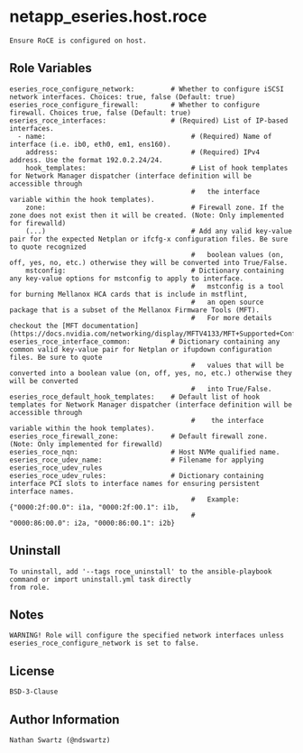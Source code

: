 # netapp_eseries.host.roce
    Ensure RoCE is configured on host.

## Role Variables
    eseries_roce_configure_network:         # Whether to configure iSCSI network interfaces. Choices: true, false (Default: true)
    eseries_roce_configure_firewall:        # Whether to configure firewall. Choices true, false (Default: true)
    eseries_roce_interfaces:                # (Required) List of IP-based interfaces.
      - name:                                    # (Required) Name of interface (i.e. ib0, eth0, em1, ens160).
        address:                                 # (Required) IPv4 address. Use the format 192.0.2.24/24.
        hook_templates:                          # List of hook templates for Network Manager dispatcher (interface definition will be accessible through
                                                 #   the interface variable within the hook templates).
        zone:                                    # Firewall zone. If the zone does not exist then it will be created. (Note: Only implemented for firewalld)
        (...)                                    # Add any valid key-value pair for the expected Netplan or ifcfg-x configuration files. Be sure to quote recognized
                                                 #   boolean values (on, off, yes, no, etc.) otherwise they will be converted into True/False.
        mstconfig:                               # Dictionary containing any key-value options for mstconfig to apply to interface.
                                                 #   mstconfig is a tool for burning Mellanox HCA cards that is include in mstflint,
                                                 #   an open source package that is a subset of the Mellanox Firmware Tools (MFT).
                                                 #   For more details checkout the [MFT documentation](https://docs.nvidia.com/networking/display/MFTV4133/MFT+Supported+Configurations+and+Parameters)
    eseries_roce_interface_common:          # Dictionary containing any common valid key-value pair for Netplan or ifupdown configuration files. Be sure to quote
                                                 #   values that will be converted into a boolean value (on, off, yes, no, etc.) otherwise they will be converted
                                                 #   into True/False.
    eseries_roce_default_hook_templates:    # Default list of hook templates for Network Manager dispatcher (interface definition will be accessible through
                                                 #    the interface variable within the hook templates).
    eseries_roce_firewall_zone:             # Default firewall zone. (Note: Only implemented for firewalld)
    eseries_roce_nqn:                       # Host NVMe qualified name.
    eseries_roce_udev_name:                 # Filename for applying eseries_roce_udev_rules
    eseries_roce_udev_rules:                # Dictionary containing interface PCI slots to interface names for ensuring persistent interface names.
                                                 #   Example: {"0000:2f:00.0": i1a, "0000:2f:00.1": i1b,
                                                 #             "0000:86:00.0": i2a, "0000:86:00.1": i2b}

## Uninstall
    To uninstall, add '--tags roce_uninstall' to the ansible-playbook command or import uninstall.yml task directly
    from role.

## Notes
    WARNING! Role will configure the specified network interfaces unless eseries_roce_configure_network is set to false.

## License
    BSD-3-Clause

## Author Information
    Nathan Swartz (@ndswartz)
